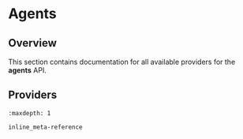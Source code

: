 # Agents

## Overview

This section contains documentation for all available providers for the **agents** API.

## Providers

```{toctree}
:maxdepth: 1

inline_meta-reference
```
